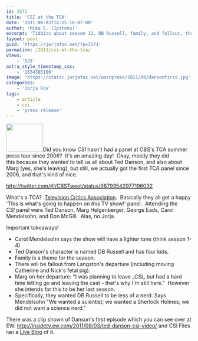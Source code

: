 ```yaml
---
id: 3571
title: 'CSI at the TCA'
date: '2011-08-03T14:15:16-07:00'
author: 'Mika E. (Ipstenu)'
excerpt: 'Tidbits about season 12, DB Russell, family, and fallout, thanks to CSI''s first TCA panel since 2006!'
layout: post
guid: 'https://jorjafox.net/?p=3571'
permalink: /2011/csi-at-the-tca/
Views:
    - '525'
astra_style_timestamp_css:
    - '1634385190'
image: 'https://static.jorjafox.net/wordpress/2011/08/dansonfirst.jpg'
categories:
    - 'Jorja Fox'
tags:
    - article
    - csi
    - 'press release'
---
```


<img class="alignleft size-thumbnail wp-image-3572" title="dansonfirst" src="//static.jorjafox.net/wordpress/2011/08/dansonfirst-210x140.jpg" alt="" width="100" height="75" />Did you know _CSI_ hasn't had a panel at CBS's TCA summer press tour since 2006?  It's an amazing day!  Okay, mostly they did this because they wanted to tell us all about Ted Danson, and also about Marg (yes, she's leaving), but still, we actually got the first TCA panel since 2006, and that's kind of nice.

http://twitter.com/#!/CBSTweet/status/98793542977196032

What's a TCA?  <a href="http://tvcritics.org/">Television Critics Association</a>.  Basically they all get a happy 'This is what's going to happen on _this_ TV show!' panel.  Attending the _CSI_ panel were Ted Danson, Marg Helgenberger, George Eads, Carol Mendelsohn, and Don McGill.  Alas, no Jorja.

Important takeaways!
<ul>
	<li>Carol Mendelsohn says the show will have a lighter tone (think season 1-4).</li>
	<li>Ted Danson's character is named DB Russell and has four kids.</li>
	<li>Family is a theme for the season.</li>
	<li>There will be fallout from Langston's departure (including moving Catherine and Nick's fetal pig).</li>
	<li>Marg on her departure: "I was planning to leave _CSI_ but had a hard time letting go and leaving the cast - that's why I'm still here."  However she intends for this to be her last season.</li>
	<li>Specifically, they wanted DB Russell to be less of a nerd. Says Mendelsohn "We wanted a scientist; we wanted a Sherlock Holmes; we did not want a science nerd."</li>
</ul>
There was a clip shown of Danson's first episode which you can see over at EW: <a href="http://insidetv.ew.com/2011/08/03/ted-danson-csi-video/">http://insidetv.ew.com/2011/08/03/ted-danson-csi-video/</a> and CSI Files ran a <a href="http://www.csifiles.com/content/2011/08/report-csi-takes-the-stage-at-cbs-tca/">Live Blog</a> of it.

